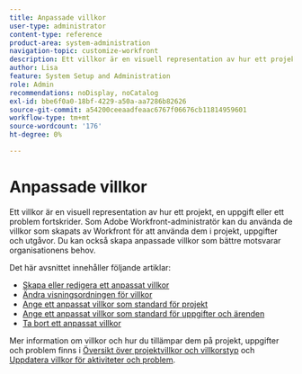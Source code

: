 ```yaml
---
title: Anpassade villkor
user-type: administrator
content-type: reference
product-area: system-administration
navigation-topic: customize-workfront
description: Ett villkor är en visuell representation av hur ett projekt, en uppgift eller ett problem fortskrider. Som Adobe Workfront-administratör kan du använda de villkor som skapats av Workfront för att använda dem i projekt, uppgifter och utgåvor. Du kan också skapa anpassade villkor som bättre motsvarar organisationens behov.
author: Lisa
feature: System Setup and Administration
role: Admin
recommendations: noDisplay, noCatalog
exl-id: bbe6f0a0-18bf-4229-a50a-aa7286b82626
source-git-commit: a54200ceeaadfeaac6767f06676cb11814959601
workflow-type: tm+mt
source-wordcount: '176'
ht-degree: 0%

---
```


# Anpassade villkor

Ett villkor är en visuell representation av hur ett projekt, en uppgift eller ett problem fortskrider. Som Adobe Workfront-administratör kan du använda de villkor som skapats av Workfront för att använda dem i projekt, uppgifter och utgåvor. Du kan också skapa anpassade villkor som bättre motsvarar organisationens behov.

Det här avsnittet innehåller följande artiklar:

* [Skapa eller redigera ett anpassat villkor](../../../administration-and-setup/customize-workfront/create-manage-custom-conditions/create-edit-custom-conditions.md)
* [Ändra visningsordningen för villkor](../../../administration-and-setup/customize-workfront/create-manage-custom-conditions/change-display-order-of-conditions.md)
* [Ange ett anpassat villkor som standard för projekt](../../../administration-and-setup/customize-workfront/create-manage-custom-conditions/set-custom-condition-default-projects.md)
* [Ange ett anpassat villkor som standard för uppgifter och ärenden](../../../administration-and-setup/customize-workfront/create-manage-custom-conditions/set-custom-condition-default-tasks-issues.md)
* [Ta bort ett anpassat villkor](../../../administration-and-setup/customize-workfront/create-manage-custom-conditions/delete-custom-conditions.md)

Mer information om villkor och hur du tillämpar dem på projekt, uppgifter och problem finns i [Översikt över projektvillkor och villkorstyp](../../../manage-work/projects/manage-projects/project-condition-and-condition-type.md) och [Uppdatera villkor för aktiviteter och problem](../../../manage-work/projects/updating-work-in-a-project/update-condition-for-tasks-and-issues.md).
